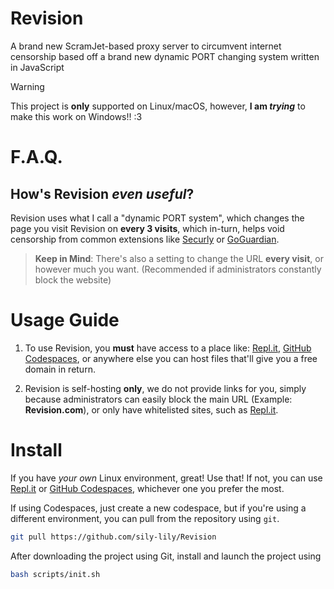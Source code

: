 # Revision
A brand new ScramJet-based proxy server to circumvent internet censorship based off a brand new dynamic PORT changing system written in JavaScript 

> [!WARNING]
> This project is **only** supported on Linux/macOS, however, **I am *trying*** to make this work on Windows!! :3

# F.A.Q.
## How's Revision _even useful_?
Revision uses what I call a "dynamic PORT system", which changes the page you visit Revision on **every 3 visits**, which in-turn, helps void censorship from common extensions like [Securly](https://www.securly.com/) or [GoGuardian](https://www.goguardian.com/).
> **Keep in Mind**: There's also a setting to change the URL **every visit**, or however much you want. (Recommended if administrators constantly block the website)

# Usage Guide
1. To use Revision, you **must** have access to a place like: [Repl.it](https://replit.com), [GitHub Codespaces](https://github.com/codespaces), or anywhere else you can host files that'll give you a free domain in return.

2. Revision is self-hosting **only**, we do not provide links for you, simply because administrators can easily block the main URL (Example: **Revision.com**), or only have whitelisted sites, such as [Repl.it](https://replit.com).

# Install
If you have _your own_ Linux environment, great! Use that! If not, you can use [Repl.it](https://replit.com) or [GitHub Codespaces](https://github.com/codespaces), whichever one you prefer the most.

If using Codespaces, just create a new codespace, but if you're using a different environment, you can pull from the repository using `git`.
```bash
git pull https://github.com/sily-lily/Revision
```

After downloading the project using Git, install and launch the project using
```bash
bash scripts/init.sh
```